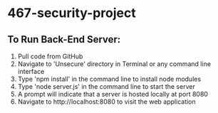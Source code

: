 # 467-security-project
## To Run Back-End Server:

1. Pull code from GitHub
2. Navigate to 'Unsecure' directory in Terminal or any command line interface
3. Type 'npm install' in the command line to install node modules
4. Type 'node server.js' in the command line to start the server
5. A prompt will indicate that a server is hosted locally at port 8080
6. Navigate to http://localhost:8080 to visit the web application
